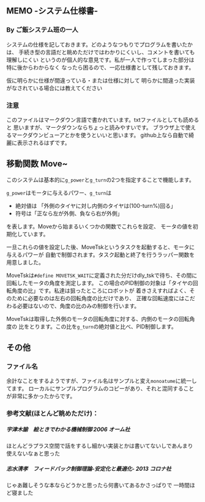 ## MEMO -システム仕様書-
### By ご飯システム班の一人
システムの仕様を記しておきます。どのようなつもりでプログラムを書いたかは、
手続き型の言語だと眺めただけではわかりにくいし、コメントを書いても理解しにくい
というのが個人的な意見です。私が一人で作ってしまった部分は特に後からわからなく
なったら困るので、一応仕様書として残しておきます。

仮に明らかに仕様が間違っている・または仕様に対して
明らかに間違った実装がなされている場合には教えてください
### 注意
このファイルはマークダウン言語で書かれています。txtファイルとしても読めると
思いますが、マークダウンならちょっと読みやすいです。
ブラウザ上で使えるマークダウンビューアとかを使うといいと思います。
github上なら自動で綺麗に表示されるはずです。

## 移動関数 Move~
このシステムは基本的に`g_power`と`g_turn`の2つを指定することで機能します。

`g_power`はモータに与えるパワー、`g_turn`は
+ 絶対値は 「外側のタイヤに対し内側のタイヤは(100-turn%)回る」
+ 符号は「正なら左が外側、負なら右が外側」

を表します。Moveから始まるいくつかの関数でこれらを設定、
モータの値を初期化しています。

一旦これらの値を設定した後、MoveTskというタスクを起動すると、モータに与えるパワーが
自動で制御されます。タスク起動と終了を行うラッパー関数を用意しました。

MoveTskは`#define MOVETSK_WAIT`に定義された分だけdly_tskで待ち、その間に
回転したモータの角度を測定します。
この場合のPID制御の対象は「タイヤの回転角度の比」です。私達は狙ったところにロボットが
着きさえすればよく、そのために必要なのは左右の回転角度の比だけであり、
正確な回転速度にはこだわる必要はないので、角度の比のみの制御を行います。

MoveTskは取得した外側のモータの回転角度に対する、内側のモータの回転角度の
比をとります。この比を`g_turn`の絶対値と比べ、PID制御します。

## その他
### ファイル名
余計なことをするようですが、ファイル名はサンプルと変え`monoatume`に統一してます。
ローカルにサンプルプログラムのコピーがあり、それと混同することが非常に多かったからです。


### 参考文献(ほとんど眺めただけ)：
##### 宇津木諭　絵ときでわかる機械制御 2006 オーム社
ほとんどラプラス空間で話をするし細かい実装とかは書いてないしであんまり
使えないなぁと思った
##### 志水清孝　フィードバック制御理論-安定化と最適化- 2013 コロナ社
じゃあ難しそうな本ならどうかと思ったら何書いてあるかさっぱりで
一時間ほど寝ました
